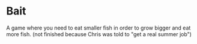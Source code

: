 # Bait
A game where you need to eat smaller fish in order to grow bigger and eat more fish.
(not finished because Chris was told to "get a real summer job")

